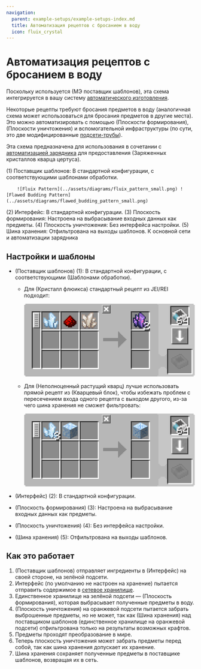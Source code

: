```yaml
---
navigation:
  parent: example-setups/example-setups-index.md
  title: Автоматизация рецептов с бросанием в воду
  icon: fluix_crystal
---
```


# Автоматизация рецептов с бросанием в воду

Поскольку используется <ItemLink id="pattern_provider" /> (МЭ поставщик шаблонов), эта схема интегрируется в вашу систему [автоматического изготовления](../ae2-mechanics/autocrafting.md).

Некоторые рецепты требуют бросания предметов в воду (аналогичная схема может использоваться для бросания предметов в другие места). Это можно автоматизировать с помощью <ItemLink id="formation_plane" /> (Плоскости формирования), <ItemLink id="annihilation_plane" /> (Плоскости уничтожения) и вспомогательной инфраструктуры (по сути, это две модифицированные [подсети-трубы](pipe-subnet.md)).

Эта схема предназначена для использования в сочетании с [автоматизацией зарядника](charger-automation.md) для предоставления <ItemLink id="charged_certus_quartz_crystal" /> (Заряженных кристаллов кварца цертуса).

<GameScene zoom="6" interactive={true}>
  <ImportStructure src="../assets/assemblies/throw_in_water.snbt" />

<BoxAnnotation color="#dddddd" min="2 0 1" max="3 1 2">
        (1) Поставщик шаблонов: В стандартной конфигурации, с соответствующими шаблонами обработки.

        ![Fluix Pattern](../assets/diagrams/fluix_pattern_small.png) ![Flawed Budding Pattern](../assets/diagrams/flawed_budding_pattern_small.png)
  </BoxAnnotation>

<BoxAnnotation color="#dddddd" min="1.7 0 1" max="2 1 2">
        (2) Интерфейс: В стандартной конфигурации.
  </BoxAnnotation>

<BoxAnnotation color="#dddddd" min="1 .7 1" max="2 1 2">
        (3) Плоскость формирования: Настроена на выбрасывание входных данных как предметы.
  </BoxAnnotation>

<BoxAnnotation color="#dddddd" min="1 2 1" max="2 2.3 2">
        (4) Плоскость уничтожения: Без интерфейса настройки.
  </BoxAnnotation>

<BoxAnnotation color="#dddddd" min="2 1 1" max="3 1.3 2">
        (5) Шина хранения: Отфильтрована на выходы шаблонов.
        <Row><ItemLink id="fluix_crystal" /><ItemLink id="flawless_budding_quartz" /></Row>
  </BoxAnnotation>

<DiamondAnnotation pos="3.9 0.5 1.5" color="#00ff00">
        К основной сети и автоматизации зарядника
        <GameScene zoom="3" background="transparent">
          <ImportStructure src="../assets/assemblies/charger_automation.snbt" />
          <IsometricCamera yaw="195" pitch="30" />
        </GameScene>
    </DiamondAnnotation>

  <IsometricCamera yaw="180" pitch="0" />
</GameScene>

## Настройки и шаблоны

* <ItemLink id="pattern_provider" /> (Поставщик шаблонов) (1): В стандартной конфигурации, с соответствующими <ItemLink id="processing_pattern" /> (Шаблонами обработки).
  * Для <ItemLink id="fluix_crystal" /> (Кристалл флюикса) стандартный рецепт из JEI/REI подходит:

    ![Fluix Pattern](../assets/diagrams/fluix_pattern.png)

  * Для <ItemLink id="flawed_budding_quartz" /> (Неполноценный растущий кварц) лучше использовать прямой рецепт из <ItemLink id="quartz_block" /> (Кварцевый блок), чтобы избежать проблем с пересечением входа одного рецепта с выходом другого, из-за чего шина хранения не сможет фильтровать:

    ![Flawed Budding Pattern](../assets/diagrams/flawed_budding_pattern.png)

* <ItemLink id="interface" /> (Интерфейс) (2): В стандартной конфигурации.
* <ItemLink id="formation_plane" /> (Плоскость формирования) (3): Настроена на выбрасывание входных данных как предметы.
* <ItemLink id="annihilation_plane" /> (Плоскость уничтожения) (4): Без интерфейса настройки.
* <ItemLink id="storage_bus" /> (Шина хранения) (5): Отфильтрована на выходы шаблонов.

## Как это работает

1. <ItemLink id="pattern_provider" /> (Поставщик шаблонов) отправляет ингредиенты в <ItemLink id="interface" /> (Интерфейс) на своей стороне, на зелёной подсети.
2. Интерфейс (по умолчанию не настроен на хранение) пытается отправить содержимое в [сетевое хранилище](../ae2-mechanics/import-export-storage.md).
3. Единственное хранилище на зелёной подсети — <ItemLink id="formation_plane" /> (Плоскость формирования), которая выбрасывает полученные предметы в воду.
4. <ItemLink id="annihilation_plane" /> (Плоскость уничтожения) на оранжевой подсети пытается забрать выброшенные предметы, но не может, так как <ItemLink id="storage_bus" /> (Шина хранения) над поставщиком шаблонов (единственное хранилище на оранжевой подсети) отфильтрована только на результаты возможных крафтов.
5. Предметы проходят преобразование в мире.
6. Теперь плоскость уничтожения может забрать предметы перед собой, так как шина хранения допускает их хранение.
7. Шина хранения сохраняет полученные предметы в поставщике шаблонов, возвращая их в сеть.